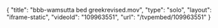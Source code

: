 {
    "title": "bbb-wamsutta bed greekrevised.mov",
    "type": "solo",
    "layout": "iframe-static",
    "videoId": "109963551",
    "url": "\/tvpembed\/109963551"
}